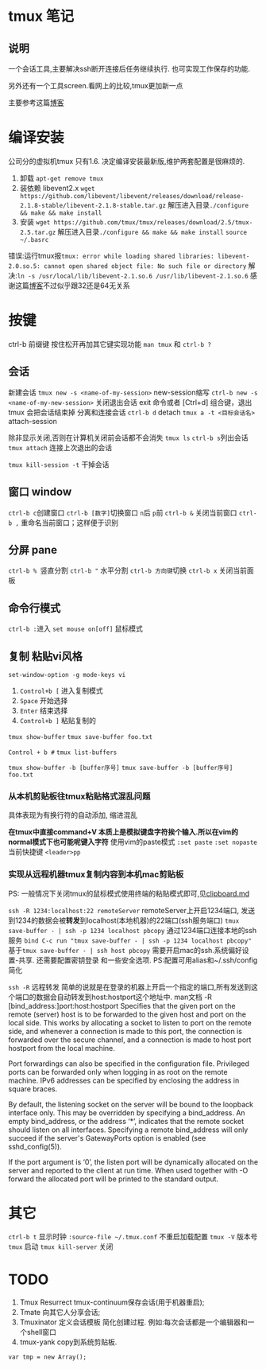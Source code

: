 # tmux 笔记
## 说明
一个会话工具,主要解决ssh断开连接后任务继续执行.
也可实现工作保存的功能.

另外还有一个工具screen.看网上的比较,tmux更加新一点

主要参考这篇[博客](http://tangosource.com/blog/a-tmux-crash-course-tips-and-tweaks/)


# 编译安装
公司分的虚拟机tmux 只有1.6. 决定编译安装最新版,维护两套配置是很麻烦的.

1. 卸载
`apt-get remove tmux`
2. 装依赖
libevent2.x
`wget https://github.com/libevent/libevent/releases/download/release-2.1.8-stable/libevent-2.1.8-stable.tar.gz`
解压进入目录`./configure && make && make install`
3. 安装
`wget https://github.com/tmux/tmux/releases/download/2.5/tmux-2.5.tar.gz`
解压进入目录`./configure && make && make install`
`source ~/.basrc`

错误:运行tmux报`tmux: error while loading shared libraries: libevent-2.0.so.5: cannot open shared object file: No such file or directory`
解决:`ln -s /usr/local/lib/libevent-2.1.so.6 /usr/lib/libevent-2.1.so.6` 
感谢这篇[博客](http://blog.csdn.net/alvine008/article/details/48027687)不过似乎跟32还是64无关系

# 按键
ctrl-b 前缀键 按住松开再加其它键实现功能
`man tmux` 和 `ctrl-b ?`
## 会话
新建会话
`tmux new -s <name-of-my-session>` new-session缩写
`ctrl-b new -s <name-of-my-new-session>`
关闭退出会话
exit 命令或者 [Ctrl+d] 组合键，退出 tmux 会把会话结束掉
分离和连接会话
`ctrl-b d` detach
`tmux a -t <目标会话名>` attach-session

除非显示关闭,否则在计算机关闭前会话都不会消失
`tmux ls` `ctrl-b s`列出会话
`tmux attach` 连接上次退出的会话

`tmux kill-session -t` 干掉会话
## 窗口 window

`ctrl-b c`创建窗口
`ctrl-b [数字]`切换窗口 `n`后 `p`前
`ctrl-b &` 	关闭当前窗口
`ctrl-b ,` 	重命名当前窗口；这样便于识别
## 分屏 pane
`ctrl-b % `竖直分割
`ctrl-b "` 水平分割
`ctrl-b 方向键`切换
`ctrl-b x` 	关闭当前面板

## 命令行模式
`ctrl-b :`进入
`set mouse on[off]` 鼠标模式

## 复制 粘贴vi风格
`set-window-option -g mode-keys vi`
1) `Control+b [` 进入复制模式
2) `Space` 开始选择
4) `Enter` 结束选择
5) `Control+b ]` 粘贴复制的


`tmux show-buffer`
`tmux save-buffer foo.txt`

`Control + b #`
`tmux list-buffers`

`tmux show-buffer -b [buffer序号]`
`tmux save-buffer -b [buffer序号] foo.txt`

### 从本机剪贴板往tmux粘贴格式混乱问题
具体表现为有换行符的自动添加, 缩进混乱

**在tmux中直接command+V 本质上是模拟键盘字符挨个输入.所以在vim的normal模式下也可能呢键入字符**
使用vim的paste模式
`:set paste`
`:set nopaste`
当前快捷键
`<leader>pp`

### 实现从远程机器tmux复制内容到本机mac剪贴板
PS: 一般情况下关闭tmux的鼠标模式使用终端的粘贴模式即可,见[clipboard.md](clipboard.md)

`ssh -R 1234:localhost:22 remoteServer` remoteServer上开启1234端口, 发送到1234的数据会被**转发**到localhost(本地机器)的22端口(ssh服务端口)
`tmux save-buffer - | ssh -p 1234 localhost pbcopy` 通过1234端口连接本地的ssh服务
`bind C-c run "tmux save-buffer - | ssh -p 1234 localhost pbcopy"`
基于`tmux save-buffer - | ssh host pbcopy`
需要开启mac的ssh.系统偏好设置-共享. 还需要配置密钥登录 和一些安全选项.
PS:配置可用alias和~/.ssh/config简化

`ssh -R` 远程转发  简单的说就是在登录的机器上开启一个指定的端口,所有发送到这个端口的数据会自动转发到host:hostport这个地址中.
man文档
-R [bind_address:]port:host:hostport
 Specifies that the given port on the remote (server) host is to be forwarded to the given host and port on the local side.  This works by allocating a
 socket to listen to port on the remote side, and whenever a connection is made to this port, the connection is forwarded over the secure channel, and a
 connection is made to host port hostport from the local machine.

 Port forwardings can also be specified in the configuration file.  Privileged ports can be forwarded only when logging in as root on the remote machine.
 IPv6 addresses can be specified by enclosing the address in square braces.

 By default, the listening socket on the server will be bound to the loopback interface only.  This may be overridden by specifying a bind_address.  An
 empty bind_address, or the address ‘*’, indicates that the remote socket should listen on all interfaces.  Specifying a remote bind_address will only
 succeed if the server's GatewayPorts option is enabled (see sshd_config(5)).

 If the port argument is ‘0’, the listen port will be dynamically allocated on the server and reported to the client at run time.  When used together
 with -O forward the allocated port will be printed to the standard output.


 


# 其它
`ctrl-b t` 显示时钟
`:source-file ~/.tmux.conf` 不重启加载配置
`tmux -V` 版本号
`tmux`  启动
`tmux kill-server`  关闭

# TODO 
1. Tmux Resurrect  tmux-continuum保存会话(用于机器重启); 
2. Tmate 向其它人分享会话; 
3. Tmuxinator 定义会话模板 简化创建过程. 例如:每次会话都是一个编辑器和一个shell窗口
4. tmux-yank copy到系统剪贴板.

<link rel="stylesheet" href="http://yandex.st/highlightjs/8.0/styles/monokai_sublime.min.css">
<script src="http://yandex.st/highlightjs/8.0/highlight.min.js"></script>
<script>
hljs.configure({tabReplace: '    '});
hljs.initHighlightingOnLoad();
</script>
<style type="text/css">
pre {
    padding: 5pt 5pt;
}
</style>

`var tmp = new Array();`
 